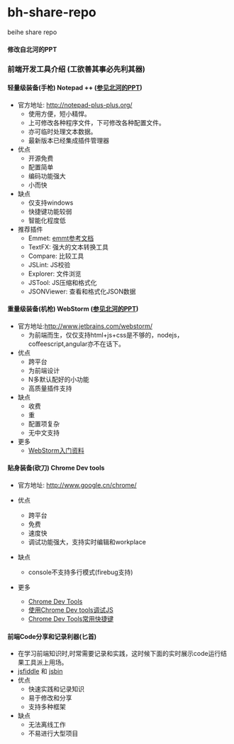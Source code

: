 bh-share-repo
=============

beihe share repo

#### 修改自北河的PPT

### 前端开发工具介绍 (工欲善其事必先利其器)
#### 轻量级装备(手枪) Notepad ++ ([参见北河的PPT][0])
   - 官方地址: http://notepad-plus-plus.org/ 
      - 使用方便，短小精悍。
      - 上可修改各种程序文件，下可修改各种配置文件。
      - 亦可临时处理文本数据。
      - 最新版本已经集成插件管理器
   - 优点
      - 开源免费
      - 配置简单
      - 编码功能强大
      - 小而快
   - 缺点
     - 仅支持windows
     - 快捷键功能较弱
     - 智能化程度低
   - 推荐插件
     - Emmet: [emmt参考文档][1]
     - TextFX: 强大的文本转换工具
     - Compare: 比较工具
     - JSLint: JS校验
     - Explorer: 文件浏览
     - JSTool: JS压缩和格式化
     - JSONViewer: 查看和格式化JSON数据

#### 重量级装备(机枪) WebStorm ([参见北河的PPT][0])
   - 官方地址:http://www.jetbrains.com/webstorm/
      - 为前端而生，仅仅支持html+js+css是不够的，nodejs，coffeescript,angular亦不在话下。
   - 优点
      - 跨平台
      - 为前端设计
      - N多默认配好的小功能
      - 高质量插件支持
   - 缺点
      - 收费
      - 重
      - 配置项复杂
      - 无中文支持
   - 更多
      - [WebStorm入门资料][3]

#### 贴身装备(砍刀) Chrome Dev tools 
   - 官方地址: http://www.google.cn/chrome/
   - 优点
	 - 跨平台
	 - 免费
	 - 速度快
	 - 调试功能强大，支持实时编辑和workplace
   - 缺点
	 - console不支持多行模式(firebug支持)
	 
   - 更多	
	 - [Chrome Dev Tools][6]
     - [使用Chrome Dev tools调试JS][4]
     - [Chrome Dev Tools常用快捷键][5]
	 
#### 前端Code分享和记录利器(匕首)
   - 在学习前端知识时,时常需要记录和实践，这时候下面的实时展示code运行结果工具派上用场。
   - [jsfiddle][7] 和 [jsbin][8]
   - 优点
     - 快速实践和记录知识
     - 易于修改和分享
     - 支持多种框架
   - 缺点
     - 无法离线工作
     - 不易进行大型项目
     
[0]:http://blog.itbeihe.com/demo/bh-share-repo/nodepad-and-webstorm/ppt.html
[1]:http://docs.emmet.io/cheat-sheet/
[2]:https://github.com/hjzheng/bh-share-repo
[3]:http://www.book.36ria.com/webstorm/index.html#index
[4]:http://zhenghaoju700.blog.163.com/blog/static/135859518201431910058160/
[5]:http://zhenghaoju700.blog.163.com/blog/static/13585951820143257242344/
[6]:http://ued.taobao.com/blog/2012/06/debug-with-chrome-dev-tool/
[7]:http://jsfiddle.net/
[8]:http://jsbin.com/

